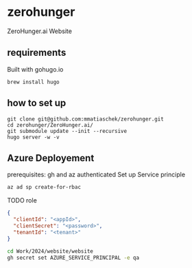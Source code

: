 # zerohunger
ZeroHunger.ai Website

## requirements

Built with gohugo.io

```
brew install hugo
```
## how to set up

```
git clone git@github.com:mmatiaschek/zerohunger.git
cd zerohunger/ZeroHunger.ai/
git submodule update --init --recursive
hugo server -w -v
```

## Azure Deployement

prerequisites: gh and az authenticated
Set up Service principle

```bash
az ad sp create-for-rbac
```
TODO role


```json
{
  "clientId": "<appId>",
  "clientSecret": "<password>",
  "tenantId": "<tenant>"
}
```

```bash
cd Work/2024/website/website
gh secret set AZURE_SERVICE_PRINCIPAL -e qa
```